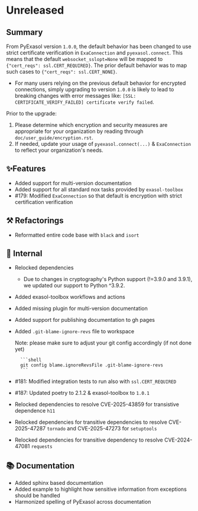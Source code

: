 # Unreleased

## Summary

From PyExasol version ``1.0.0``, the default behavior has been changed to use strict 
certificate verification in ``ExaConnection`` and ``pyexasol.connect``. This means that 
the default ``websocket_sslopt=None`` will be mapped to 
``{"cert_reqs": ssl.CERT_REQUIRED}``. The prior default behavior was to map such cases 
to ``{"cert_reqs": ssl.CERT_NONE}``. 

* For many users relying on the previous default behavior for encrypted connections, 
simply upgrading to version ``1.0.0`` is likely to lead to breaking changes with error 
messages like: ``[SSL: CERTIFICATE_VERIFY_FAILED] certificate verify failed``.

Prior to the upgrade:
1. Please determine which encryption and security measures are appropriate for your 
organization by reading through ``doc/user_guide/encryption.rst``.
2. If needed, update your usage of ``pyexasol.connect(...)`` & ``ExaConnection`` to 
reflect your organization's needs.

## ✨Features

* Added support for multi-version documentation
* Added support for all standard nox tasks provided by `exasol-toolbox`
* #179: Modified `ExaConnection` so that default is encryption with strict certification verification

## ⚒️ Refactorings

* Reformatted entire code base with `black` and `isort`

## 🔩 Internal

* Relocked dependencies
  * Due to changes in cryptography's Python support (!=3.9.0 and 3.9.1), we updated our support to Python ^3.9.2. 
* Added exasol-toolbox workflows and actions
* Added missing plugin for multi-version documentation
* Added support for publishing documentation to gh pages
* Added `.git-blame-ignore-revs` file to workspace

    Note: please make sure to adjust your git config accordingly (if not done yet)

        ```shell
        git config blame.ignoreRevsFile .git-blame-ignore-revs
        ```
* #181: Modified integration tests to run also with `ssl.CERT_REQUIRED`
* #187: Updated poetry to 2.1.2 & exasol-toolbox to `1.0.1`
* Relocked dependencies to resolve CVE-2025-43859 for transistive dependence `h11`
* Relocked dependencies for transitive dependencies to resolve CVE-2025-47287 `tornado` and CVE-2025-47273 for `setuptools`
* Relocked dependencies for transitive dependency to resolve CVE-2024-47081  `requests`

## 📚 Documentation

* Added sphinx based documentation
* Added example to highlight how sensitive information from exceptions should be handled
* Harmonized spelling of PyExasol across documentation

